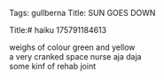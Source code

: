 Tags:  gullberna
Title: SUN GOES DOWN
  
Title:# haiku 175791184613
  
weighs of colour green and yellow  
a very cranked space nurse aja daja  
some kinf of rehab joint  
